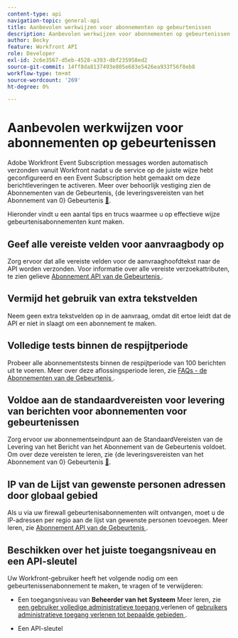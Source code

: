 ```yaml
---
content-type: api
navigation-topic: general-api
title: Aanbevolen werkwijzen voor abonnementen op gebeurtenissen
description: Aanbevolen werkwijzen voor abonnementen op gebeurtenissen
author: Becky
feature: Workfront API
role: Developer
exl-id: 2c6e3567-d5eb-4528-a393-dbf235958ed2
source-git-commit: 14ff8da8137493e805e683e5426ea933f56f8eb8
workflow-type: tm+mt
source-wordcount: '269'
ht-degree: 0%

---
```



# Aanbevolen werkwijzen voor abonnementen op gebeurtenissen

Adobe Workfront Event Subscription messages worden automatisch verzonden vanuit Workfront nadat u de service op de juiste wijze hebt geconfigureerd en een Event Subscription hebt gemaakt om deze berichtleveringen te activeren. Meer over behoorlijk vestiging zien de Abonnementen van de Gebeurtenis, {de leveringsvereisten van het Abonnement van 0} Gebeurtenis [&#128279;](../../wf-api/general/setup-event-sub-endpoint.md).


Hieronder vindt u een aantal tips en trucs waarmee u op effectieve wijze gebeurtenisabonnementen kunt maken.

## Geef alle vereiste velden voor aanvraagbody op

Zorg ervoor dat alle vereiste velden voor de aanvraaghoofdtekst naar de API worden verzonden. Voor informatie over alle vereiste verzoekattributen, te zien gelieve [ Abonnement API van de Gebeurtenis ](../../wf-api/general/event-subs-api.md).

## Vermijd het gebruik van extra tekstvelden

Neem geen extra tekstvelden op in de aanvraag, omdat dit ertoe leidt dat de API er niet in slaagt om een abonnement te maken.

## Volledige tests binnen de respijtperiode

Probeer alle abonnementstests binnen de respijtperiode van 100 berichten uit te voeren. Meer over deze aflossingsperiode leren, zie [ FAQs - de Abonnementen van de Gebeurtenis ](../../wf-api/general/event-subs-faq.md).

## Voldoe aan de standaardvereisten voor levering van berichten voor abonnementen voor gebeurtenissen

Zorg ervoor uw abonnementseindpunt aan de StandaardVereisten van de Levering van het Bericht van het Abonnement van de Gebeurtenis voldoet. Om over deze vereisten te leren, zie {de leveringsvereisten van het Abonnement van 0} Gebeurtenis [&#128279;](../../wf-api/general/setup-event-sub-endpoint.md).

## IP van de Lijst van gewenste personen adressen door globaal gebied

Als u via uw firewall gebeurtenisabonnementen wilt ontvangen, moet u de IP-adressen per regio aan de lijst van gewenste personen toevoegen. Meer leren, zie [ Abonnement API van de Gebeurtenis ](../../wf-api/general/event-subs-api.md).

## Beschikken over het juiste toegangsniveau en een API-sleutel

Uw Workfront-gebruiker heeft het volgende nodig om een gebeurtenissenabonnement te maken, te vragen of te verwijderen:

* Een toegangsniveau van **Beheerder van het Systeem**
Meer leren, zie [ een gebruiker volledige administratieve toegang ](../../administration-and-setup/add-users/configure-and-grant-access/grant-a-user-full-administrative-access.md) verlenen of [ gebruikers administratieve toegang verlenen tot bepaalde gebieden ](../../administration-and-setup/add-users/configure-and-grant-access/grant-users-admin-access-certain-areas.md).

* Een API-sleutel

  <!--
  <p data-mc-conditions="QuicksilverOrClassic.Draft mode">To learn more, see .</p>
  -->
